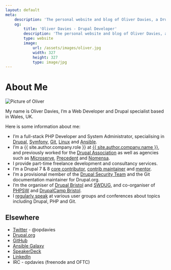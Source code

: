 ```yaml
---
layout: default
meta:
    description: 'The personal website and blog of Oliver Davies, a Drupal Developer and System Administrator from Wales, UK.'
    og:
        title: 'Oliver Davies - Drupal Developer'
        description: 'The personal website and blog of Oliver Davies, a Drupal Developer and System Administrator from Wales, UK.'
        type: website
        image:
            url: /assets/images/oliver.jpg
            width: 327
            height: 327
            type: image/jpg
---
```

# About Me

<img src="{{ site.gravatar.url }}?s=100" alt="Picture of Oliver" class="img-circle">

My name is Oliver Davies, I’m a Web Developer and Drupal specialist based in Wales, UK.

Here is some information about me:

* I’m a full-stack PHP Developer and System Administrator, specialising in [Drupal](https://www.drupal.org), [Symfony](http://symfony.com), [Git](http://git-scm.com), [Linux](https://en.wikipedia.org/wiki/Linux) and [Ansible](http://www.ansible.com).
* I’m a {{ site.author.company.role }} at <a href="{{ site.author.company.website }}">{{ site.author.company.name }}</a>, and previously worked for the [Drupal Association](https://assoc.drupal.org) as well as agencies such as [Microserve](https://www.microserve.io), [Precedent](http://precedent.com) and [Nomensa](http://www.nomensa.com).
* I provide part-time freelance development and consultancy services.
* I’m a Drupal 7 & 8 [core contributor](https://www.drupal.org/u/opdavies/issue-credits/3060), [contrib maintainer](https://www.drupal.org/project/user/381388) and [mentor](https://www.drupal.org/user/381388/people-mentored).
* I’m a provisional member of the [Drupal Security Team](https://www.drupal.org/security-team) and the Git documentation maintainer for Drupal.org.
* I’m the organiser of [Drupal Bristol](http://www.drupalbristol.org.uk) and [SWDUG](https://groups.drupal.org/wales-uk), and co-organiser of [PHPSW](https://phpsw.uk) and [DrupalCamp Bristol](http://www.drupalcampbristol.co.uk).
* I [regularly speak](/talks/) at various user groups and conferences about topics including Drupal, PHP and Git.

## Elsewhere

* [Twitter](https://twitter.com/opdavies) - @opdavies
* [Drupal.org](https://www.drupal.org/u/opdavies)
* [GitHub](https://www.github.com/opdavies)
* [Ansible Galaxy](https://galaxy.ansible.com/list#/users/14560)
* [SpeakerDeck](https://speakerdeck.com/opdavies)
* [LinkedIn](http://uk.linkedin.com/in/opdavies)
* IRC - opdavies (freenode and OFTC)
